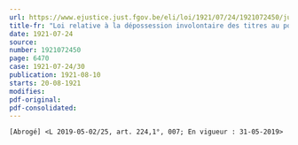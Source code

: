 ```yaml
---
url: https://www.ejustice.just.fgov.be/eli/loi/1921/07/24/1921072450/justel
title-fr: "Loi relative à la dépossession involontaire des titres au porteur. (NOTE : Consultation des versions antérieures à partir du 29-08-1991 et mise à jour au 21-05-2019)"
date: 1921-07-24
source:
number: 1921072450
page: 6470
case: 1921-07-24/30
publication: 1921-08-10
starts: 20-08-1921
modifies:
pdf-original:
pdf-consolidated:
---
```


`[Abrogé] <L 2019-05-02/25, art. 224,1°, 007; En vigueur : 31-05-2019>`
